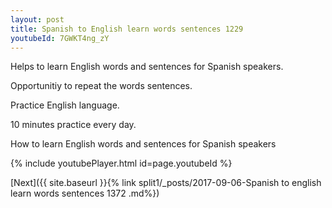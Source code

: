 ```yaml
---
layout: post
title: Spanish to English learn words sentences 1229 
youtubeId: 7GWKT4ng_zY
---
```

 
 
Helps to learn English words and sentences for Spanish speakers.

Opportunitiy to repeat the words sentences. 

Practice English language. 
 
10 minutes practice every day. 
 
How to learn English words and sentences for Spanish speakers 
 
{% include youtubePlayer.html id=page.youtubeId %}
 
 
[Next]({{ site.baseurl }}{% link  split1/_posts/2017-09-06-Spanish to english learn words sentences 1372 .md%})
 
